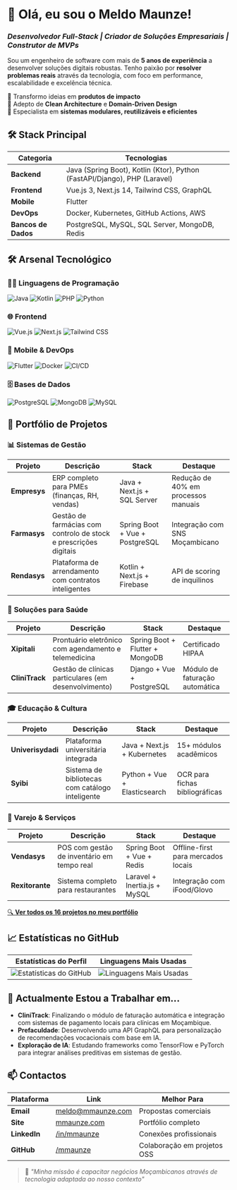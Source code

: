 # 👋 Olá, eu sou o Meldo Maunze!  
### *Desenvolvedor Full-Stack | Criador de Soluções Empresariais | Construtor de MVPs*

Sou um engenheiro de software com mais de **5 anos de experiência** a desenvolver soluções digitais robustas. Tenho paixão por **resolver problemas reais** através da tecnologia, com foco em performance, escalabilidade e excelência técnica.

🚀 Transformo ideias em **produtos de impacto**  
🧠 Adepto de **Clean Architecture** e **Domain-Driven Design**  
🔧 Especialista em **sistemas modulares, reutilizáveis e eficientes**



## 🛠️ **Stack Principal**  

| **Categoria**       | **Tecnologias**                                                                 |
|----------------------|---------------------------------------------------------------------------------|
| **Backend**          | Java (Spring Boot), Kotlin (Ktor), Python (FastAPI/Django), PHP (Laravel)       |
| **Frontend**         | Vue.js 3, Next.js 14, Tailwind CSS, GraphQL                                    |
| **Mobile**           | Flutter                                                                        |
| **DevOps**           | Docker, Kubernetes, GitHub Actions, AWS                                        |
| **Bancos de Dados**  | PostgreSQL, MySQL, SQL Server, MongoDB, Redis                                  |

## 🛠️ **Arsenal Tecnológico**  

### 👨‍💻 **Linguagens de Programação**  
![Java](https://img.shields.io/badge/Java-Senior-%23ED8B00?logo=java) ![Kotlin](https://img.shields.io/badge/Kotlin-Avançado-%237F52FF?logo=kotlin) ![PHP](https://img.shields.io/badge/PHP-Especialista-%23777BB4?logo=php) ![Python](https://img.shields.io/badge/Python-Intermédio-%233776AB?logo=python)

### 🌐 **Frontend**  
![Vue.js](https://img.shields.io/badge/Vue.js-3-%234FC08D?logo=vuedotjs) ![Next.js](https://img.shields.io/badge/Next.js-14-%23000000?logo=nextdotjs) ![Tailwind CSS](https://img.shields.io/badge/Tailwind-%2338B2AC?logo=tailwind-css)

### 📱 **Mobile & DevOps**  
![Flutter](https://img.shields.io/badge/Flutter-%2302569B?logo=flutter) ![Docker](https://img.shields.io/badge/Docker-%232496ED?logo=docker) ![CI/CD](https://img.shields.io/badge/CI/CD-GitHub%20Actions-blue?logo=github-actions)

### 🗄️ **Bases de Dados**  
![PostgreSQL](https://img.shields.io/badge/PostgreSQL-%234169E1?logo=postgresql) ![MongoDB](https://img.shields.io/badge/MongoDB-%2347A248?logo=mongodb) ![MySQL](https://img.shields.io/badge/MySQL-%234479A1?logo=mysql)

## 🚀 **Portfólio de Projetos**  

### 📊 **Sistemas de Gestão**  
| Projeto       | Descrição                                                                 | Stack                          | Destaque                          |
|---------------|---------------------------------------------------------------------------|--------------------------------|-----------------------------------|
| **Empresys**  | ERP completo para PMEs (finanças, RH, vendas)                            | Java + Next.js + SQL Server    | Redução de 40% em processos manuais |
| **Farmasys**  | Gestão de farmácias com controlo de stock e prescrições digitais         | Spring Boot + Vue + PostgreSQL | Integração com SNS Moçambicano    |
| **Rendasys**  | Plataforma de arrendamento com contratos inteligentes                     | Kotlin + Next.js + Firebase    | API de scoring de inquilinos      |

### 🏥 **Soluções para Saúde**  
| Projeto        | Descrição                                                                 | Stack                          | Destaque                          |
|----------------|---------------------------------------------------------------------------|--------------------------------|-----------------------------------|
| **Xipitali**   | Prontuário eletrônico com agendamento e telemedicina                      | Spring Boot + Flutter + MongoDB | Certificado HIPAA                 |
| **CliniTrack** | Gestão de clínicas particulares (em desenvolvimento)                      | Django + Vue + PostgreSQL      | Módulo de faturação automática    |

### 🎓 **Educação & Cultura**  
| Projeto          | Descrição                                                                 | Stack                          | Destaque                          |
|------------------|---------------------------------------------------------------------------|--------------------------------|-----------------------------------|
| **Univerisydadi**| Plataforma universitária integrada                                       | Java + Next.js + Kubernetes    | 15+ módulos acadêmicos            |
| **Syibi**        | Sistema de bibliotecas com catálogo inteligente                           | Python + Vue + Elasticsearch   | OCR para fichas bibliográficas    |

### 🛒 **Varejo & Serviços**  
| Projeto       | Descrição                                                                 | Stack                          | Destaque                          |
|---------------|---------------------------------------------------------------------------|--------------------------------|-----------------------------------|
| **Vendasys**  | POS com gestão de inventário em tempo real                                | Spring Boot + Vue + Redis      | Offline-first para mercados locais|
| **Rexitorante**| Sistema completo para restaurantes                                       | Laravel + Inertia.js + MySQL   | Integração com iFood/Glovo        |

[🔍 **Ver todos os 16 projetos no meu portfólio**](https://mmaunze.com/projects)


## 📈 **Estatísticas no GitHub**

| Estatísticas do Perfil | Linguagens Mais Usadas |
|------------------------|------------------------|
| ![Estatísticas do GitHub](https://github-readme-stats.vercel.app/api?username=mmaunze&show_icons=true&theme=tokyonight&count_private=true) | ![Linguagens Mais Usadas](https://github-readme-stats.vercel.app/api/top-langs/?username=mmaunze&layout=compact&theme=tokyonight) |


## 🌱 **Actualmente Estou a Trabalhar em...**

- **CliniTrack**: Finalizando o módulo de faturação automática e integração com sistemas de pagamento locais para clínicas em Moçambique.
- **Prefaculdade**: Desenvolvendo uma API GraphQL para personalização de recomendações vocacionais com base em IA.
- **Exploração de IA**: Estudando frameworks como TensorFlow e PyTorch para integrar análises preditivas em sistemas de gestão.


## 📫 **Contactos**  

| Plataforma       | Link                                                                 | Melhor Para                     |
|------------------|---------------------------------------------------------------------|---------------------------------|
| **Email**        | [meldo@mmaunze.com](mailto:meldo@mmaunze.com)                       | Propostas comerciais            |
| **Site**         | [mmaunze.com](https://mmaunze.com)                                  | Portfólio completo              |
| **LinkedIn**     | [/in/mmaunze](https://linkedin.com/in/mmaunze)                      | Conexões profissionais          |
| **GitHub**       | [/mmaunze](https://github.com/mmaunze)                              | Colaboração em projetos OSS     |

> 🎯 *"Minha missão é capacitar negócios Moçambicanos através de tecnologia adaptada ao nosso contexto"*


